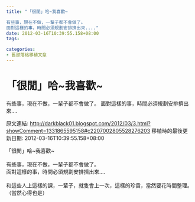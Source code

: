 ```yaml
---
title: "「很閒」哈~我喜歡~

有些事，現在不做，一輩子都不會做了。
面對這樣的事，時間必須規劃安排擠出來...."
date: 2012-03-16T10:39:55.158+08:00
tags: 

categories:
- 舊部落格移植文章
---
```


# 「很閒」哈~我喜歡~

有些事，現在不做，一輩子都不會做了。
面對這樣的事，時間必須規劃安排擠出來....

原文連結: http://darkblack01.blogspot.com/2012/03/3.html?showComment=1331865595158#c2207002805528276203
移植時的最後更新日期: 2012-03-16T10:39:55.158+08:00

「很閒」哈~我喜歡~<br /><br />有些事，現在不做，一輩子都不會做了。<br />面對這樣的事，時間必須規劃安排擠出來....<br /><br />和這些人上這樣的課，一輩子，就隻會上一次，這樣的珍貴，當然要花時間整理。<br />（當然心得也是）

